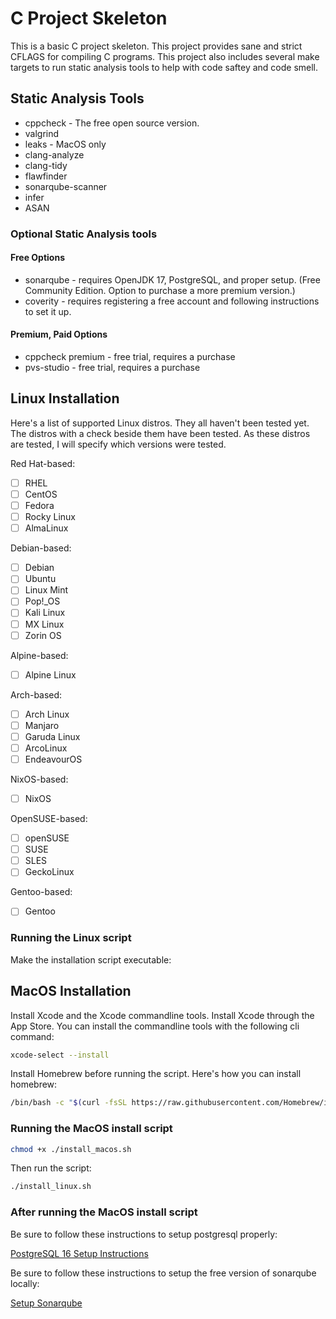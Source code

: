 # C Project Skeleton

This is a basic C project skeleton. This project provides sane and strict CFLAGS for compiling C programs. This project also includes several make targets to run static analysis tools to help with code saftey and code smell.

## Static Analysis Tools

- cppcheck - The free open source version.
- valgrind
- leaks - MacOS only
- clang-analyze
- clang-tidy
- flawfinder
- sonarqube-scanner
- infer
- ASAN

### Optional Static Analysis tools

#### Free Options

- sonarqube - requires OpenJDK 17, PostgreSQL, and proper setup. (Free Community Edition. Option to purchase a more premium version.)
- coverity - requires registering a free account and following instructions to set it up.

#### Premium, Paid Options

- cppcheck premium - free trial, requires a purchase
- pvs-studio - free trial, requires a purchase

## Linux Installation

Here's a list of supported Linux distros. They all haven't been tested yet. The distros with a check beside them have been tested. As these distros are tested, I will specify which versions were tested.

Red Hat-based:

- [ ] RHEL
- [ ] CentOS
- [ ] Fedora
- [ ] Rocky Linux
- [ ] AlmaLinux

Debian-based:

- [ ] Debian
- [ ] Ubuntu
- [ ] Linux Mint
- [ ] Pop!_OS
- [ ] Kali Linux
- [ ] MX Linux
- [ ] Zorin OS

Alpine-based:

- [ ] Alpine Linux

Arch-based:

- [ ] Arch Linux
- [ ] Manjaro
- [ ] Garuda Linux
- [ ] ArcoLinux
- [ ] EndeavourOS

NixOS-based:

- [ ] NixOS

OpenSUSE-based:

- [ ] openSUSE
- [ ] SUSE
- [ ] SLES
- [ ] GeckoLinux

Gentoo-based:

- [ ] Gentoo

### Running the Linux script

Make the installation script executable:

## MacOS Installation

Install Xcode and the Xcode commandline tools. Install Xcode through the App Store. You can install the commandline tools with the following cli command:

```bash
xcode-select --install
```

Install Homebrew before running the script. Here's how you can install homebrew:

```bash
/bin/bash -c "$(curl -fsSL https://raw.githubusercontent.com/Homebrew/install/HEAD/install.sh)"
```

### Running the MacOS install script

```bash
chmod +x ./install_macos.sh
```

Then run the script:

```bash
./install_linux.sh
```

### After running the MacOS install script

Be sure to follow these instructions to setup postgresql properly:

[PostgreSQL 16 Setup Instructions](https://medium.com/@abhinavsinha_/download-and-configure-postgresql16-on-macos-d41dc49217b6)

Be sure to follow these instructions to setup the free version of sonarqube locally:

[Setup Sonarqube](https://techblost.com/how-to-setup-sonarqube-locally-on-mac/)
